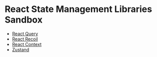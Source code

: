 # React State Management Libraries Sandbox

* [React Query](https://react-query-v3.tanstack.com)
* [React Recoil](https://recoiljs.org/)
* [React Context](https://reactjs.org/docs/context.html)
* [Zustand](https://zustand-demo.pmnd.rs/)